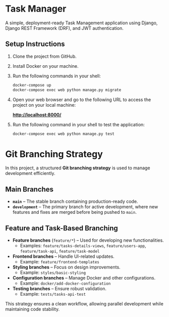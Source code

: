 # Task Manager  
A simple, deployment-ready Task Management application using Django, Django REST Framework (DRF), and JWT authentication.  

## Setup Instructions  

1. Clone the project from GitHub.  
2. Install Docker on your machine.  
3. Run the following commands in your shell:  

   ```sh
   docker-compose up
   docker-compose exec web python manage.py migrate

4. Open your web browser and go to the following URL to access the project on your local machine:  

   **[http://localhost:8000/](http://localhost:8000/)**
   
5.  Run the following command in your shell to test the application:  
    ```sh
    docker-compose exec web python manage.py test 


# Git Branching Strategy  

In this project, a structured **Git branching strategy** is used to manage development efficiently.  

## Main Branches  
- **`main`** – The stable branch containing production-ready code.  
- **`development`** – The primary branch for active development, where new features and fixes are merged before being pushed to `main`.  

## Feature and Task-Based Branching  
- **Feature branches** (`feature/*`) – Used for developing new functionalities.  
  - Examples: `feature/tasks-details-views`, `feature/users-app`, `feature/task-api`, `feature/task-model`  
- **Frontend branches** – Handle UI-related updates.  
  - Example: `feature/frontend-templates`  
- **Styling branches** – Focus on design improvements.  
  - Example: `styles/basic-styling`  
- **Configuration branches** – Manage Docker and other configurations.  
  - Example: `docker/add-docker-configuration`  
- **Testing branches** – Ensure robust validation.  
  - Example: `tests/tasks-api-test`  

This strategy ensures a clean workflow, allowing parallel development while maintaining code stability.